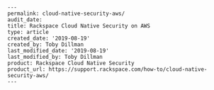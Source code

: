     ---
    permalink: cloud-native-security-aws/
    audit_date:
    title: Rackspace Cloud Native Security on AWS
    type: article
    created_date: '2019-08-19'
    created_by: Toby Dillman
    last_modified_date: '2019-08-19'
    last_modified_by: Toby Dillman
    product: Rackspace Cloud Native Security
    product_url: https://support.rackspace.com/how-to/cloud-native-security-aws/
    ---
